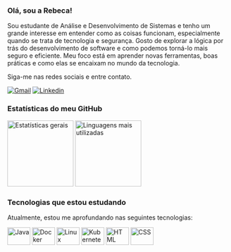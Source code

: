 ### Olá, sou a Rebeca!

Sou estudante de Análise e Desenvolvimento de Sistemas e tenho um grande interesse em entender como as coisas funcionam, especialmente quando se trata de tecnologia e segurança. Gosto de explorar a lógica por trás do desenvolvimento de software e como podemos torná-lo mais seguro e eficiente. Meu foco está em aprender novas ferramentas, boas práticas e como elas se encaixam no mundo da tecnologia.

Siga-me nas redes sociais e entre contato.

[![Gmail](https://img.shields.io/badge/Gmail-D14836?style=for-the-badge&logo=gmail&logoColor=white)](mailto:rebecca.alves2724@gmail.com)
[![Linkedin](https://img.shields.io/badge/LinkedIn-0077B5?style=for-the-badge&logo=linkedin&logoColor=white)](https://www.linkedin.com/in/rebeca-alvess/)

### Estatísticas do meu GitHub
<p>
  <img src="https://github-readme-stats.vercel.app/api?hide_title=false&hide_rank=false&show_icons=true&include_all_commits=true&count_private=true&disable_animations=false&theme=dark&locale=en&hide_border=false&username=Rebeccaa27" height="150" alt="Estatísticas gerais" />
  <img src="https://github-readme-stats.vercel.app/api/top-langs?locale=en&hide_title=false&layout=compact&card_width=320&langs_count=5&theme=dark&hide_border=false&username=Rebeccaa27" height="150" alt="Linguagens mais utilizadas" />
</p>

### Tecnologias que estou estudando
Atualmente, estou me aprofundando nas seguintes tecnologias:

<p>
  <img src="https://cdn.jsdelivr.net/gh/devicons/devicon@latest/icons/java/java-original.svg" height="40" width="52" alt="Java"/>
  <img src="https://cdn.jsdelivr.net/gh/devicons/devicon@latest/icons/docker/docker-original-wordmark.svg" height="40" width="52" alt="Docker"/>
  <img src="https://cdn.jsdelivr.net/gh/devicons/devicon@latest/icons/linux/linux-original.svg" height="40" width="52" alt="Linux"/>
  <img src="https://cdn.jsdelivr.net/gh/devicons/devicon@latest/icons/kubernetes/kubernetes-plain.svg" height="40" width="52" alt="Kubernetes"/>
  <img src="https://cdn.jsdelivr.net/gh/devicons/devicon@latest/icons/html5/html5-original.svg" height="40" width="52" alt="HTML"/>
  <img src="https://cdn.jsdelivr.net/gh/devicons/devicon@latest/icons/css3/css3-original.svg" height="40" width="52" alt="CSS"/>
</p>


